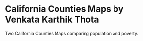# California Counties Maps by Venkata Karthik Thota 
Two California Counties Maps comparing population and poverty. 
